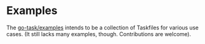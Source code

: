 # Examples

The [go-task/examples][examples] intends to be a collection of Taskfiles for
various use cases.
(It still lacks many examples, though. Contributions are welcome).

[examples]: https://github.com/TukioHQ/examples
